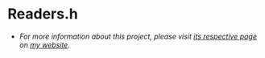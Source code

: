 # Readers.h
- *For more information about this project, please visit [its respective page](https://abdulrahmanmohammadsalem.github.io/CppLibs/Readers/) on [my website](https://abdulrahmanmohammadsalem.github.io).*

